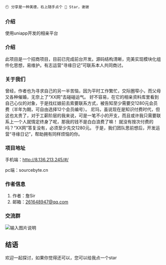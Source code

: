 ```
🕙 分享是一种美德，右上随手点个 🌟 Star，谢谢 
```

### 介绍
使用uniapp开发的相亲平台

### 介绍
此项目是一个招商项目，目前已完成前台开发。源码结构清晰，完美实现模块化组件化思想，易维护。有志运营“寻缘日记”可联系本人共同商讨。

### 关于我们
曾经，作者也为寻求自己的另一半苦恼，因为平时工作繁忙，交际圈窄小，而父母又各种催婚，无奈上了“XX网”去碰碰运气。
好不容易，在它的相亲资料库里看到自己心仪的对象，于是找红娘前去索要联系方式，被告知至少需要交1280元会员费（半年为期，可自由选择12个会员编号）。
尼玛，虽说现在是知识付费时代，但这也太贵了，对于工薪阶层的我来说，可是一笔不小的开支，而且或许我只需要联系上一个人就情定终身了呢，那我的钱不是白白浪费了嘛！
就没有按次付费的吗？“XX网”答复没有，必须至少先交1280元。
于是，我们团队思前想后，开发运营“寻缘日记”，帮助拥有同样烦恼的你。 

### 项目地址
手机端：http://8.136.213.245/#/

pc端：sourcebyte.cn

### 作者信息

1.  作者：詹Sir
2.  邮箱：261648947@qq.com

### 交流群
![输入图片说明](https://img-blog.csdnimg.cn/df9928e2ebe6497f94fb7fe1a207ced7.jpg)

## 结语

欢迎一起探讨，如果你觉得还可以，您可以给我点一个star